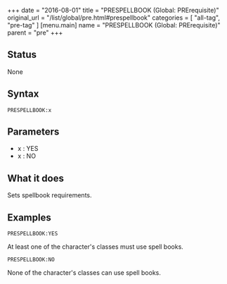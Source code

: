 +++
date = "2016-08-01"
title = "PRESPELLBOOK (Global: PRErequisite)"
original_url = "/list/global/pre.html#prespellbook"
categories = [ "all-tag", "pre-tag" ]
[menu.main]
    name = "PRESPELLBOOK (Global: PRErequisite)"
    parent = "pre"
+++

## Status

None

## Syntax

`PRESPELLBOOK:x`

## Parameters

-   x : YES
-   x : NO



What it does
------------

Sets spellbook requirements.

Examples
--------

`PRESPELLBOOK:YES`

At least one of the character's classes must use spell books.

`PRESPELLBOOK:NO`

None of the character's classes can use spell books.


